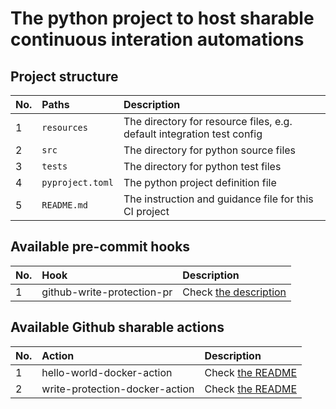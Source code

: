 # The python project to host sharable continuous interation automations

## Project structure
| No. | Paths            | Description                                                            |
|:----|:-----------------|:-----------------------------------------------------------------------|
| 1   | `resources`      | The directory for resource files, e.g. default integration test config |
| 2   | `src`            | The directory for python source files                                  |
| 3   | `tests`          | The directory for python test files                                    |
| 4   | `pyproject.toml` | The python project definition file                                     |
| 5   | `README.md`      | The instruction and guidance file for this CI project                  |


## Available pre-commit hooks
| No. | Hook                       | Description                                      |
|:----|:---------------------------|:-------------------------------------------------|
| 1   | github-write-protection-pr | Check [the description](/.pre-commit-hooks.yaml) |


## Available Github sharable actions
| No. | Action                         | Description                                                                   |
|:----|:-------------------------------|:------------------------------------------------------------------------------|
| 1   | hello-world-docker-action      | Check [the README](/.github/actions/hello-world-docker-action/README.md)      |
| 2   | write-protection-docker-action | Check [the README](/.github/actions/write-protection-docker-action/README.md) |